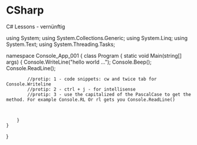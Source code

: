 # CSharp
C# Lessons - vernünftig


using System;
using System.Collections.Generic;
using System.Linq;
using System.Text;
using System.Threading.Tasks;


namespace Console_App_001
{
    class Program
    {
        static void Main(string[] args)
        {
            Console.WriteLine("hello world ...");
            Console.Beep();
            Console.ReadLine();

            //protip: 1 - code snippets: cw and twice tab for Console.Writeline
            //protip: 2 - ctrl + j - for intellisense
            //protip: 3 - use the capitalized of the PascalCase to get the method. For example Console.RL Or rl gets you Console.ReadLine()

            
            
        }
    }
}
